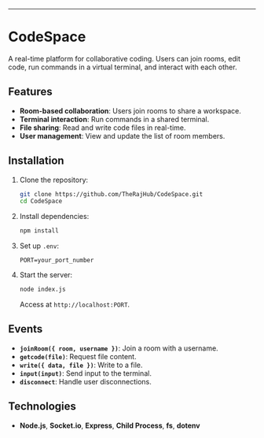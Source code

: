 ---

# CodeSpace

A real-time platform for collaborative coding. Users can join rooms, edit code, run commands in a virtual terminal, and interact with each other.

## Features
- **Room-based collaboration**: Users join rooms to share a workspace.
- **Terminal interaction**: Run commands in a shared terminal.
- **File sharing**: Read and write code files in real-time.
- **User management**: View and update the list of room members.

## Installation

1. Clone the repository:
   ```bash
   git clone https://github.com/TheRajHub/CodeSpace.git
   cd CodeSpace
   ```

2. Install dependencies:
   ```bash
   npm install
   ```

3. Set up `.env`:
   ```env
   PORT=your_port_number
   ```

4. Start the server:
   ```bash
   node index.js
   ```

   Access at `http://localhost:PORT`.

## Events
- **`joinRoom({ room, username })`**: Join a room with a username.
- **`getcode(file)`**: Request file content.
- **`write({ data, file })`**: Write to a file.
- **`input(input)`**: Send input to the terminal.
- **`disconnect`**: Handle user disconnections.

## Technologies
- **Node.js**, **Socket.io**, **Express**, **Child Process**, **fs**, **dotenv**
